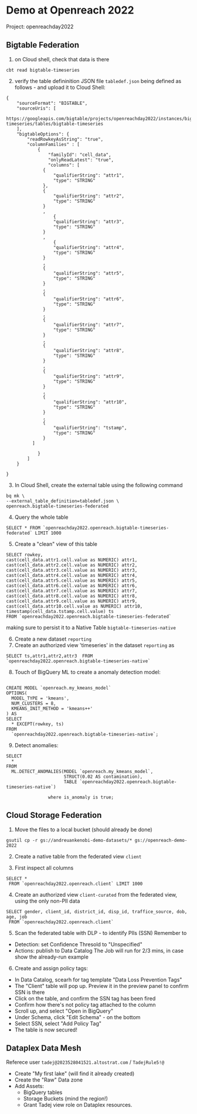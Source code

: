 # Demo at Openreach 2022

Project: openreachday2022

## Bigtable Federation
1. on Cloud shell, check that data is there

```
cbt read bigtable-timeseries
```

2. verify the table defininition JSON file `tabledef.json` being defined as follows - and upload it to Cloud Shell:

```
{
    "sourceFormat": "BIGTABLE",
    "sourceUris": [
     https://googleapis.com/bigtable/projects/openreachday2022/instances/bigtable-timeseries/tables/bigtable-timeseries
    ],
    "bigtableOptions": {
        "readRowkeyAsString": "true",
        "columnFamilies" : [
            {
                "familyId": "cell_data",
                "onlyReadLatest": "true",
                "columns": [
              {
                  "qualifierString": "attr1",
                  "type": "STRING"
              },
              {
                  "qualifierString": "attr2",
                  "type": "STRING"
              }
              ,
                  {
                  "qualifierString": "attr3",
                  "type": "STRING"
              }
              ,
                  {
                  "qualifierString": "attr4",
                  "type": "STRING"
              }
              ,
              {
                  "qualifierString": "attr5",
                  "type": "STRING"
              }
              ,
              {
                  "qualifierString": "attr6",
                  "type": "STRING"
              }
              ,
              {
                  "qualifierString": "attr7",
                  "type": "STRING"
              }
              ,
              {
                  "qualifierString": "attr8",
                  "type": "STRING"
              }
              ,
              {
                  "qualifierString": "attr9",
                  "type": "STRING"
              }
              ,
              {
                  "qualifierString": "attr10",
                  "type": "STRING"
              }
              ,
              {
                  "qualifierString": "tstamp",
                  "type": "STRING"
              }
          ]

            }
        ]
    }
    
}
```
3. In Cloud Shell, create the external table using the following command
```
bq mk \
--external_table_definition=tabledef.json \
openreach.bigtable-timeseries-federated 
```


4. Query the whole table 
```
SELECT * FROM `openreachday2022.openreach.bigtable-timeseries-federated` LIMIT 1000
```

5. Create a "clean" view of this table
```
SELECT rowkey, 
cast(cell_data.attr1.cell.value as NUMERIC) attr1,
cast(cell_data.attr2.cell.value as NUMERIC) attr2,
cast(cell_data.attr3.cell.value as NUMERIC) attr3,
cast(cell_data.attr4.cell.value as NUMERIC) attr4,
cast(cell_data.attr5.cell.value as NUMERIC) attr5,
cast(cell_data.attr6.cell.value as NUMERIC) attr6,
cast(cell_data.attr7.cell.value as NUMERIC) attr7,
cast(cell_data.attr8.cell.value as NUMERIC) attr8,
cast(cell_data.attr9.cell.value as NUMERIC) attr9,
cast(cell_data.attr10.cell.value as NUMERIC) attr10,
timestamp(cell_data.tstamp.cell.value) ts
FROM `openreachday2022.openreach.bigtable-timeseries-federated` 
```

making sure to persist it to a Native Table `bigtable-timeseries-native`

6. Create a new dataset `reporting`
7. Create an authorized view 'timeseries' in the dataset `reporting` as 

```
SELECT ts,attr1,attr2,attr3  FROM `openreachday2022.openreach.bigtable-timeseries-native`
```
8. Touch of BigQuery ML to create a anomaly detection model:

```

CREATE MODEL `openreach.my_kmeans_model`
OPTIONS(
  MODEL_TYPE = 'kmeans',
  NUM_CLUSTERS = 8,
  KMEANS_INIT_METHOD = 'kmeans++'
) AS
SELECT 
  * EXCEPT(rowkey, ts) 
FROM 
  `openreachday2022.openreach.bigtable-timeseries-native`;

```

9. Detect anomalies:
```
SELECT
  *
FROM
  ML.DETECT_ANOMALIES(MODEL `openreach.my_kmeans_model`,
                      STRUCT(0.02 AS contamination),
                      TABLE `openreachday2022.openreach.bigtable-timeseries-native`)
                
                where is_anomaly is true;
```


## Cloud Storage Federation
1. Move the files to a local bucket (should already be done)
```
gsutil cp -r gs://andreuankenobi-demo-datasets/* gs://openreach-demo-2022
```
2. Create a native table from the federated view `client`

3. First inspect all columns
```
SELECT *
 FROM `openreachday2022.openreach.client` LIMIT 1000
```
4. Create an authorized view `client-curated` from the federated view, using the only non-PII data
```
SELECT gender, client_id, district_id, disp_id, traffice_source, dob, age, job
 FROM `openreachday2022.openreach.client`
 ```

5. Scan the federated table with DLP - to identify PIIs (SSN)
Remember to
- Detection: set Confidence Thresold to "Unspecified"
- Actions: publish to Data Catalog
The Job will run for 2/3 mins, in case show the already-run example

6. Create and assign policy tags:
- In Data Catalog, scearh for tag template "Data Loss Prevention Tags"
- The "Client" table will pop up. Preview it in the preview panel to confirm SSN is there 
- Click on the table, and confirm the SSN tag has been fired
- Confirm how there's not policy tag attached to the column 
- Scroll up, and select "Open in BigQuery"
- Under Schema, click "Edit Schema" - on the bottom
- Select SSN, select "Add Policy Tag"
- The table is now secured! 

## Dataplex Data Mesh
Referece user `tadej@2023528041521.altostrat.com` / `TadejRule5!@`
- Create "My first lake"  (will find it already created)
- Create the "Raw" Data zone 
- Add Assets:
  - BigQuery tables
  - Storage Buckets (mind the region!)
  - Grant Tadej view role on Dataplex resources. 
